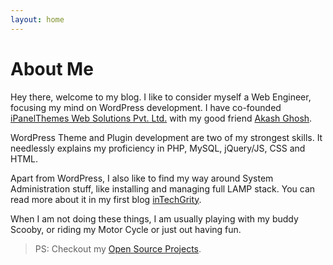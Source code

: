 ```yaml
---
layout: home
---
```

# About Me

Hey there, welcome to my blog. I like to consider myself a Web Engineer, focusing my mind on WordPress development. I have co-founded
[iPanelThemes Web Solutions Pvt. Ltd.](https://ipanelthemes.com) with my good friend [Akash Ghosh](http://akashghosh.me).

WordPress Theme and Plugin development are two of my strongest skills. It needlessly explains my proficiency in PHP, MySQL, jQuery/JS, CSS and HTML.

Apart from WordPress, I also like to find my way around System Administration stuff, like installing and managing full LAMP stack. You can
read more about it in my first blog [inTechGrity](http://www.intechgrity.com).

When I am not doing these things, I am usually playing with my buddy Scooby, or riding my Motor Cycle or just out having fun.

> PS: Checkout my [Open Source Projects](https://github.com/swashata).

